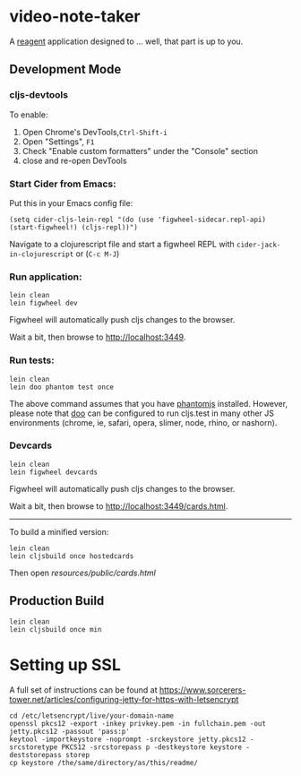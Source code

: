 # video-note-taker

A [reagent](https://github.com/reagent-project/reagent) application designed to ... well, that part is up to you.

## Development Mode

### cljs-devtools

To enable:

1. Open Chrome's DevTools,`Ctrl-Shift-i`
2. Open "Settings", `F1`
3. Check "Enable custom formatters" under the "Console" section
4. close and re-open DevTools

### Start Cider from Emacs:

Put this in your Emacs config file:

```
(setq cider-cljs-lein-repl "(do (use 'figwheel-sidecar.repl-api) (start-figwheel!) (cljs-repl))")
```

Navigate to a clojurescript file and start a figwheel REPL with `cider-jack-in-clojurescript` or (`C-c M-J`)

### Run application:

```
lein clean
lein figwheel dev
```

Figwheel will automatically push cljs changes to the browser.

Wait a bit, then browse to [http://localhost:3449](http://localhost:3449).

### Run tests:

```
lein clean
lein doo phantom test once
```

The above command assumes that you have [phantomjs](https://www.npmjs.com/package/phantomjs) installed. However, please note that [doo](https://github.com/bensu/doo) can be configured to run cljs.test in many other JS environments (chrome, ie, safari, opera, slimer, node, rhino, or nashorn). 

### Devcards

```
lein clean
lein figwheel devcards
```

Figwheel will automatically push cljs changes to the browser.

Wait a bit, then browse to [http://localhost:3449/cards.html](http://localhost:3449/cards.html).

---

To build a minified version:

```
lein clean
lein cljsbuild once hostedcards
```

Then open *resources/public/cards.html*

## Production Build

```
lein clean
lein cljsbuild once min
```

# Setting up SSL
A full set of instructions can be found at https://www.sorcerers-tower.net/articles/configuring-jetty-for-https-with-letsencrypt

```
cd /etc/letsencrypt/live/your-domain-name
openssl pkcs12 -export -inkey privkey.pem -in fullchain.pem -out jetty.pkcs12 -passout 'pass:p'
keytool -importkeystore -noprompt -srckeystore jetty.pkcs12 -srcstoretype PKCS12 -srcstorepass p -destkeystore keystore -deststorepass storep
cp keystore /the/same/directory/as/this/readme/
```